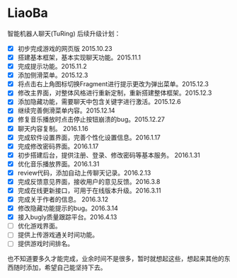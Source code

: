 # LiaoBa
智能机器人聊天(TuRing)
后续升级计划：
- [x] 初步完成游戏的网页版 2015.10.23
- [x] 搭建基本框架，基本实现聊天功能。2015.11.1
- [x] 完成提示功能。2015.11.2
- [x] 添加侧滑菜单。2015.12.3
- [x] 将点击右上角图标切换Fragment进行提示更改为弹出菜单。2015.12.3
- [x] 修改主界面，对整体风格进行重新定制，重新搭建整体框架。2015.12.3
- [x] 添加隐藏功能，需要聊天中包含关键字进行激活。2015.12.6
- [x] 继续完善側滑菜单内容。2015.12.14
- [x] 修复音乐播放时点击停止按钮崩溃的bug。2015.12.27
- [x] 聊天内容复制。 2016.1.16
- [x] 完成软件设置界面，完善个性化设置信息。2016.1.17
- [x] 完成修改密码界面。2016.1.17
- [x] 初步搭建后台，提供注册、登录、修改密码等基本服务。 2016.1.31
- [x] 优化音乐播放界面。2016.1.31
- [x] review代码，添加自动上传聊天记录。2016.2.13
- [x] 完成反馈意见界面，接收用户的意见反馈。2016.3.8
- [x] 完成在线更新接口，可用于在线版本升级。2016.3.11
- [x] 完成关于作者的信息。 2016.3.12
- [x] 修改隐藏功能提示的bug。2016.3.14
- [x] 接入bugly质量跟踪平台。2016.4.13
- [ ] 优化游戏界面。
- [ ] 提供上传游戏通关时间功能。
- [ ] 提供游戏时间排名。

也不知道要多久才能完成，业余时间不是很多，暂时就想起这些，想起来其他的东西随时添加，希望自己能坚持下去。
